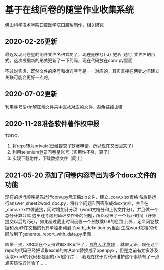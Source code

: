 # 基于在线问卷的随堂作业收集系统

佛山科学技术学院口腔医学院口腔系制作，[相关研究](http://med.wanfangdata.com.cn/Paper/Detail/PeriodicalPaper_zhkqyxyjzz202005008)

## 2020-02-25更新

最近发现问卷星的附件文件名格式变了，现在是序号{id}_姓名_题号_文件名的形式。这次根据新的形式更新了一下代码，现在代码放在conv.py里面

不过说实话，既然文件的序号和df的序号是一一对应的，其实直接在两者之间建立关联可能会更好一点吧。

## 2020-07-02更新

利用序号在zip解压缩文件夹中查找对应的文件，避免链接出错

## 2020-11-28准备软件著作权申报

TODO:
1. 将repo转为private(已经提交了软著申请，所以现在又改回来了）
2. 利用selenium登录问卷星账号（实用性不强，算了）
3. 实现下载附件，下载数据文件（同上）

## 2021-05-20 添加了问卷内容导出为多个docx文件的功能

现在的运行顺序是先运行conv.py解压缩zip文件，建立_conv.xlsx表格
然后是运行answer_sheet2word_doc.py，将各个问题和回答形成docx文档，并且在_conv.xlsx中做链接，同时增加计分项（word文档分和上传文件分），并且做一个总分计算公式
这里还考虑到延迟交作业的问题，所以设置了一个截止时间（开始提交以后的7天），如果超过截止时间设置一个分数乘0.8的惩罚
此外，定义问卷数据和zip所在文档的代码单独移动到了path_definition.py里面
生成word文档的代码放到了generate_report_with_data.py里面

顺带一提，xlrd现在不支持读取xlsx文件了，[我今天才发现](https://stackoverflow.com/questions/65254535/xlrd-biffh-xlrderror-excel-xlsx-file-not-supported) ，就很无语。现在这个repo的代码已经把读取excel的库从xlrd替换成了openpyxl，但是之前有太多涉及读取excel的代码都是用的xlrd这个库……我现在终于对代码维护这个事情有了一点点实质性的体验了……
